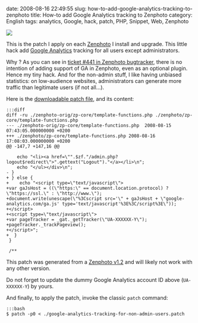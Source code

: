 date: 2008-08-16 22:49:55
slug: how-to-add-google-analytics-tracking-to-zenphoto
title: How-to add Google Analytics tracking to Zenphoto
category: English
tags: analytics, Google, hack, patch, PHP, Snippet, Web, Zenphoto

![](/static/uploads/2008/08/zenphoto-12.png)

This is the patch I apply on each [Zenphoto](http://www.zenphoto.org) I install and upgrade. This little hack add [Google Analytics](http://www.google.com/analytics/) tracking for all users except administrators.

Why ? As you can see in [ticket #441 in Zenphoto bugtracker](http://www.zenphoto.org/trac/ticket/441), there is no intention of adding support of GA in Zenphoto, even as an optional plugin. Hence my tiny hack. And for the non-admin stuff, I like having unbiased statistics: on low-audience websites, administrators can generate more traffic than legitimate users (if not all...).

Here is the [downloadable patch file](/static/uploads/2008/08/google-analytics-tracking-for-non-admin-users.patch), and its content:

    :::diff
    diff -ru ./zenphoto-orig/zp-core/template-functions.php ./zenphoto/zp-core/template-functions.php
    --- ./zenphoto-orig/zp-core/template-functions.php  2008-08-15 07:43:05.000000000 +0200
    +++ ./zenphoto/zp-core/template-functions.php 2008-08-16 17:08:03.000000000 +0200
    @@ -147,7 +147,16 @@

        echo "<li><a href=\"".$zf."/admin.php?logout$redirect\">".gettext("Logout")."</a></li>\n";
        echo "</ul></div>\n";
    - }
    + } else {
    +    echo "<script type=\"text/javascript\">
    +var gaJsHost = ((\"https:\" == document.location.protocol) ? \"https://ssl.\" : \"http://www.\");
    +document.write(unescape(\"%3Cscript src='\" + gaJsHost + \"google-analytics.com/ga.js' type='text/javascript'%3E%3C/script%3E\"));
    +</script>
    +<script type=\"text/javascript\">
    +var pageTracker = _gat._getTracker(\"UA-XXXXXX-Y\");
    +pageTracker._trackPageview();
    +</script>";
    +  }
     }

     /**

This patch was generated from a [Zenphoto v1.2](http://www.zenphoto.org/2008/08/zenphoto-12-release-announcement/) and will likely not work with any other version.

Do not forget to update the dummy Google Analytics account ID above (`UA-XXXXXX-Y`) by yours.

And finally, to apply the patch, invoke the classic `patch` command:

    :::bash
    $ patch -p0 < ./google-analytics-tracking-for-non-admin-users.patch

